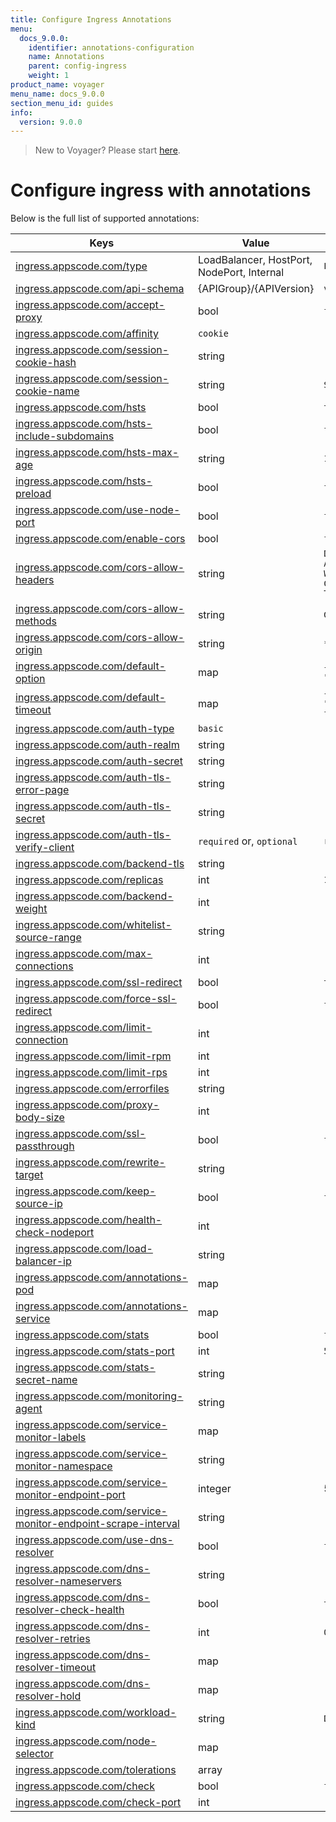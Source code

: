```yaml
---
title: Configure Ingress Annotations
menu:
  docs_9.0.0:
    identifier: annotations-configuration
    name: Annotations
    parent: config-ingress
    weight: 1
product_name: voyager
menu_name: docs_9.0.0
section_menu_id: guides
info:
  version: 9.0.0
---
```


> New to Voyager? Please start [here](/docs/9.0.0/concepts/overview).

# Configure ingress with annotations

Below is the full list of supported annotations:

|  Keys  |   Value   |  Default |
|--------|-----------|----------|
| [ingress.appscode.com/type](/docs/9.0.0/concepts/README) | LoadBalancer, HostPort, NodePort, Internal | `LoadBalancer` |
| [ingress.appscode.com/api-schema](/docs/9.0.0/concepts/overview) | {APIGroup}/{APIVersion} | `voyager.appscode.com/v1beta1` |
| [ingress.appscode.com/accept-proxy](/docs/9.0.0/guides/ingress/configuration/accept-proxy) | bool | `false` |
| [ingress.appscode.com/affinity](/docs/9.0.0/guides/ingress/http/sticky-session) | `cookie` | |
| [ingress.appscode.com/session-cookie-hash](/docs/9.0.0/guides/ingress/http/sticky-session) | string | |
| [ingress.appscode.com/session-cookie-name](/docs/9.0.0/guides/ingress/http/sticky-session) | string | `SERVERID` |
| [ingress.appscode.com/hsts](/docs/9.0.0/guides/ingress/http/hsts) | bool | `true` |
| [ingress.appscode.com/hsts-include-subdomains](/docs/9.0.0/guides/ingress/http/hsts) | bool | `false` |
| [ingress.appscode.com/hsts-max-age](/docs/9.0.0/guides/ingress/http/hsts) | string | `15768000` |
| [ingress.appscode.com/hsts-preload](/docs/9.0.0/guides/ingress/http/hsts) | bool | `false` |
| [ingress.appscode.com/use-node-port](/docs/9.0.0/concepts/ingress-types/nodeport) | bool | `false` |
| [ingress.appscode.com/enable-cors](/docs/9.0.0/guides/ingress/http/cors) | bool | `false` |
| [ingress.appscode.com/cors-allow-headers](/docs/9.0.0/guides/ingress/http/cors) | string | `DNT,X-CustomHeader,Keep-Alive,User-Agent,X-Requested-With,If-Modified-Since,Cache-Control,Content-Type,Authorization` |
| [ingress.appscode.com/cors-allow-methods](/docs/9.0.0/guides/ingress/http/cors) | string | `GET,PUT,POST,DELETE,PATCH,OPTIONS` |
| [ingress.appscode.com/cors-allow-origin](/docs/9.0.0/guides/ingress/http/cors) | string | `*` |
| [ingress.appscode.com/default-option](/docs/9.0.0/guides/ingress/configuration/default-options) | map | `{"http-server-close": "true", "dontlognull": "true"}` |
| [ingress.appscode.com/default-timeout](/docs/9.0.0/guides/ingress/configuration/default-timeouts) | map | `{"connect": "50s", "server": "50s", "client": "50s", "client-fin": "50s", "tunnel": "50s"}` |
| [ingress.appscode.com/auth-type](/docs/9.0.0/guides/ingress/security/basic-auth) | `basic` | |
| [ingress.appscode.com/auth-realm](/docs/9.0.0/guides/ingress/security/basic-auth) | string | |
| [ingress.appscode.com/auth-secret](/docs/9.0.0/guides/ingress/security/basic-auth) | string | |
| [ingress.appscode.com/auth-tls-error-page](/docs/9.0.0/guides/ingress/security/tls-auth) | string | |
| [ingress.appscode.com/auth-tls-secret](/docs/9.0.0/guides/ingress/security/tls-auth) | string | |
| [ingress.appscode.com/auth-tls-verify-client](/docs/9.0.0/guides/ingress/security/tls-auth) | `required` or, `optional` | `required` |
| [ingress.appscode.com/backend-tls](/docs/9.0.0/guides/ingress/tls/backend-tls) | string | |
| [ingress.appscode.com/replicas](/docs/9.0.0/guides/ingress/scaling) | int | `1` |
| [ingress.appscode.com/backend-weight](/docs/9.0.0/guides/ingress/http/blue-green-deployment) | int | |
| [ingress.appscode.com/whitelist-source-range](/docs/9.0.0/guides/ingress/configuration/whitelist) | string | |
| [ingress.appscode.com/max-connections](/docs/9.0.0/guides/ingress/configuration/max-connections) | int | |
| [ingress.appscode.com/ssl-redirect](/docs/9.0.0/guides/ingress/configuration/ssl-redirect) | bool | `true` |
| [ingress.appscode.com/force-ssl-redirect](/docs/9.0.0/guides/ingress/configuration/ssl-redirect) | bool | `false` |
| [ingress.appscode.com/limit-connection](/docs/9.0.0/guides/ingress/configuration/rate-limit) | int | |
| [ingress.appscode.com/limit-rpm](/docs/9.0.0/guides/ingress/configuration/rate-limit) | int | |
| [ingress.appscode.com/limit-rps](/docs/9.0.0/guides/ingress/configuration/rate-limit) | int | |
| [ingress.appscode.com/errorfiles](/docs/9.0.0/guides/ingress/configuration/error-files) | string | |
| [ingress.appscode.com/proxy-body-size](/docs/9.0.0/guides/ingress/configuration/body-size) | int | |
| [ingress.appscode.com/ssl-passthrough](/docs/9.0.0/guides/ingress/configuration/ssl-passthrough) | bool | `false` |
| [ingress.appscode.com/rewrite-target](/docs/9.0.0/guides/ingress/configuration/rewrite-target) | string | |
| [ingress.appscode.com/keep-source-ip](/docs/9.0.0/guides/ingress/configuration/keep-source-ip) | bool | `false` |
| [ingress.appscode.com/health-check-nodeport](/docs/9.0.0/guides/ingress/configuration/keep-source-ip) | int | |
| [ingress.appscode.com/load-balancer-ip](/docs/9.0.0/guides/ingress/configuration/loadbalancer-ip) | string | |
| [ingress.appscode.com/annotations-pod](/docs/9.0.0/guides/ingress/configuration/pod-annotations) | map | |
| [ingress.appscode.com/annotations-service](/docs/9.0.0/guides/ingress/configuration/service-annotations) | map | |
| [ingress.appscode.com/stats](/docs/9.0.0/guides/ingress/monitoring/haproxy-stats) | bool | `false` |
| [ingress.appscode.com/stats-port](/docs/9.0.0/guides/ingress/monitoring/haproxy-stats) | int | `56789` |
| [ingress.appscode.com/stats-secret-name](/docs/9.0.0/guides/ingress/monitoring/haproxy-stats) | string | |
| [ingress.appscode.com/monitoring-agent](/docs/9.0.0/guides/ingress/monitoring/using-coreos-prometheus-operator) | string  |         |
| [ingress.appscode.com/service-monitor-labels](/docs/9.0.0/guides/ingress/monitoring/using-coreos-prometheus-operator) | map     |         |
| [ingress.appscode.com/service-monitor-namespace](/docs/9.0.0/guides/ingress/monitoring/using-coreos-prometheus-operator) | string  |         |
| [ingress.appscode.com/service-monitor-endpoint-port](/docs/9.0.0/guides/ingress/monitoring/using-coreos-prometheus-operator) | integer | 56790   |
| [ingress.appscode.com/service-monitor-endpoint-scrape-interval](/docs/9.0.0/guides/ingress/monitoring/using-coreos-prometheus-operator) | string  |         |
| [ingress.appscode.com/use-dns-resolver](/docs/9.0.0/guides/ingress/http/external-svc#using-external-domain) | bool | `false` |
| [ingress.appscode.com/dns-resolver-nameservers](/docs/9.0.0/guides/ingress/http/external-svc#using-external-domain) | string | |
| [ingress.appscode.com/dns-resolver-check-health](/docs/9.0.0/guides/ingress/http/external-svc#using-external-domain) | bool | `true` |
| [ingress.appscode.com/dns-resolver-retries](/docs/9.0.0/guides/ingress/http/external-svc#using-external-domain) | int | `0` |
| [ingress.appscode.com/dns-resolver-timeout](/docs/9.0.0/guides/ingress/http/external-svc#using-external-domain) | map | |
| [ingress.appscode.com/dns-resolver-hold](/docs/9.0.0/guides/ingress/http/external-svc#using-external-domain) | map | |
| [ingress.appscode.com/workload-kind](/docs/9.0.0/guides/ingress/pod-placement#choosing-workload-kind) | string | `Deployment` |
| [ingress.appscode.com/node-selector](/docs/9.0.0/guides/ingress/pod-placement#using-node-selector) | map | |
| [ingress.appscode.com/tolerations](/docs/9.0.0/guides/ingress/pod-placement#using-taints-and-toleration) | array | |
| [ingress.appscode.com/check](/docs/9.0.0/guides/ingress/configuration/health-check) | bool | `false` |
| [ingress.appscode.com/check-port](/docs/9.0.0/guides/ingress/configuration/health-check) | int | |
